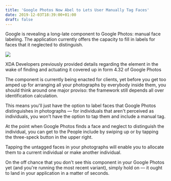 ```yaml
---
title: 'Google Photos Now Abel to Lets User Manually Tag Faces'
date: 2019-12-03T18:39:00+01:00
draft: false
---
```


Google is revealing a long-late component to Google Photos: manual face labeling. The application currently offers the capacity to fill in labels for faces that it neglected to distinguish.  
  

[![](https://1.bp.blogspot.com/-NJbcY2_Rk4c/Xead57YoUcI/AAAAAAAABCE/VAL6m6Yyu_ILjWchKeuqn09z0ywKWKjxACLcBGAsYHQ/s640/facetagging-800x528.webp)](https://1.bp.blogspot.com/-NJbcY2_Rk4c/Xead57YoUcI/AAAAAAAABCE/VAL6m6Yyu_ILjWchKeuqn09z0ywKWKjxACLcBGAsYHQ/s1600/facetagging-800x528.webp)

  
  
XDA Developers previously provided details regarding the element in the wake of finding and actuating it covered up in form 4.32 of Google Photos  
  
The component is currently being enacted for clients, yet before you get too amped up for arranging all your photographs by everybody inside them, you should think around one major proviso: the framework still depends all over identification calculation.  
  
This means you'll just have the option to label faces that Google Photos distinguishes in photographs — for individuals that aren't perceived as individuals, you won't have the option to tap them and include a manual tag.  
  
At the point when Google Photos finds a face and neglect to distinguish the individual, you can get to the People include by swiping up or by tapping the three-speck button in the upper right.  
  
Tapping the untagged faces in your photographs will enable you to allocate them to a current individual or make another individual.  
  
On the off chance that you don't see this component in your Google Photos yet (and you're running the most recent variant), simply hold on — it ought to land in your application in a matter of seconds.